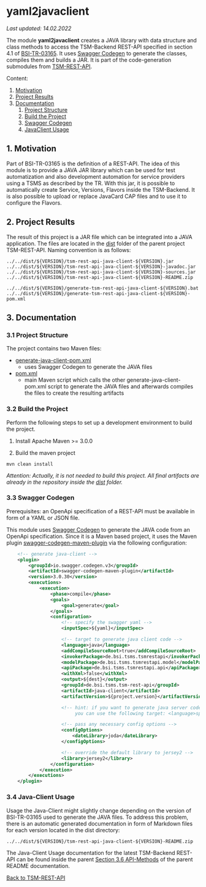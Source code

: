 # yaml2javaclient

*Last updated: 14.02.2022*

The module **yaml2javaclient** creates a JAVA library with data structure and class methods to access the TSM-Backend REST-API specified in section 4.1 of [BSI-TR-03165](https://www.bsi.bund.de/DE/Themen/Unternehmen-und-Organisationen/Standards-und-Zertifizierung/Technische-Richtlinien/TR-nach-Thema-sortiert/tr03165/tr-03165.html). It uses [Swagger Codegen](https://swagger.io/tools/swagger-codegen/) to generate the classes, compiles them and builds a JAR. It is part of the code-generation submodules from [TSM-REST-API](../../README.md).

Content:

<ol>
  <li><a href="README.md#motivation">Motivation</a></li>
  <li><a href="README.md#project_results">Project Results</a></li>
  <li><a href="README.md#documentation">Documentation</a>
    <ol>
      <li><a href="README.md#project_structure">Project Structure</a>
      <li><a href="README.md#build">Build the Project</a></li>
      <li><a href="README.md#swagger_codegen">Swagger Codegen</a></li>
      <li><a href="README.md#javaclient_usage">JavaClient Usage</a></li>
    </ol>
  </li>
</ol>

<a name="motivation"></a>
## 1. Motivation
Part of BSI-TR-03165 is the definition of a REST-API. The idea of this module is to provide a JAVA JAR library which can be used for test automatization and also development automation for service providers using a TSMS as described by the TR. With this jar, it is possible to automatically create Service, Versions, Flavors inside the TSM-Backend. It is also possible to upload or replace JavaCard CAP files and to use it to configure the Flavors. 


<a name="project_results"></a>
## 2. Project Results

The result of this project is a JAR file which can be integrated into a JAVA application. The files are located in the [dist](../../dist) folder of the parent project TSM-REST-API. Naming convention is as follows:

```
../../dist/${VERSION}/tsm-rest-api-java-client-${VERSION}.jar
../../dist/${VERSION}/tsm-rest-api-java-client-${VERSION}-javadoc.jar
../../dist/${VERSION}/tsm-rest-api-java-client-${VERSION}-sources.jar
../../dist/${VERSION}/tsm-rest-api-java-client-${VERSION}-README.zip

../../dist/${VERSION}/generate-tsm-rest-api-java-client-${VERSION}.bat
../../dist/${VERSION}/generate-tsm-rest-api-java-client-${VERSION}-pom.xml
```


<a name="documentation"></a>
## 3. Documentation

<a name="project_structure"></a>
### 3.1 Project Structure

The project contains two Maven files:
* [generate-java-client-pom.xml](generate-java-client-pom.xml)
  * uses Swagger Codegen to generate the JAVA files
* [pom.xml](pom.xml) 
  * main Maven script which calls the other generate-java-client-pom.xml script to generate the JAVA files and afterwards compiles the files to create the resulting artifacts


<a name="build"></a>
### 3.2 Build the Project

Perform the following steps to set up a development environment to build the project.
 
1. Install Apache Maven >= 3.0.0

2. Build the maven project
  ```
  mvn clean install
  ```

*Attention: Actually, it is not needed to build this project. All final artifacts are already in the repository inside the [dist](../../dist) folder.*

<a name="swagger_codegen"></a>
### 3.3 Swagger Codegen

Prerequisites: an OpenApi specification of a REST-API must be available in form of a YAML or JSON file.

This module uses [Swagger Codegen](https://swagger.io/tools/swagger-codegen/) to generate the JAVA code from an OpenApi specification. Since it is a Maven based project, it uses the Maven plugin 
[swagger-codegen-maven-plugin](https://github.com/swagger-api/swagger-codegen/tree/master/modules/swagger-codegen-maven-plugin) via the following configuration:

```xml
    <!-- generate java-client -->
    <plugin>
        <groupId>io.swagger.codegen.v3</groupId>
        <artifactId>swagger-codegen-maven-plugin</artifactId>
        <version>3.0.30</version>
        <executions>
            <execution>
                <phase>compile</phase>
                <goals>
                    <goal>generate</goal>
                </goals>
                <configuration>
                    <!-- specify the swagger yaml -->
                    <inputSpec>${yaml}</inputSpec>

                    <!-- target to generate java client code -->
                    <language>java</language>
                    <addCompileSourceRoot>true</addCompileSourceRoot>
                    <invokerPackage>de.bsi.tsms.tsmrestapi</invokerPackage>
                    <modelPackage>de.bsi.tsms.tsmrestapi.model</modelPackage>
                    <apiPackage>de.bsi.tsms.tsmrestapi.api</apiPackage>
                    <withXml>false</withXml>
                    <output>${dest}</output>
                    <groupId>de.bsi.tsms.tsm-rest-api</groupId>
                    <artifactId>java-client</artifactId>
                    <artifactVersion>${project.version}</artifactVersion>

                    <!-- hint: if you want to generate java server code, e.g. based on Spring Boot,
                         you can use the following target: <language>spring</language> -->

                    <!-- pass any necessary config options -->
                    <configOptions>
                        <dateLibrary>joda</dateLibrary>
                    </configOptions>

                    <!-- override the default library to jersey2 -->
                    <library>jersey2</library>
                </configuration>
            </execution>
        </executions>
    </plugin>
```

<a name="javaclient_usage"></a>
### 3.4 Java-Client Usage
Usage the Java-Client might slightly change depending on the version of BSI-TR-03165 used to generate the JAVA files. To address this problem, there is an automatic generated documentation in form of Markdown files for each version located in the dist directory:

```
../../dist/${VERSION}/tsm-rest-api-java-client-${VERSION}-README.zip
```

The Java-Client Usage documentation for the latest TSM-Backend REST-API can be found inside the parent [Section 3.6 API-Methods](../../README.md#36-api-methods) of the parent README documentation.

[Back to TSM-REST-API](../../README.md)
